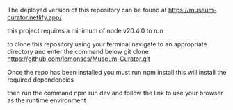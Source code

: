 The deployed version of this repository can be found at https://museum-curator.netlify.app/

this project requires a minimum of node v20.4.0 to run

to clone this repository using your terminal navigate to an appropriate directory and enter the command below
git clone https://github.com/lemonses/Museum-Curator.git

Once the repo has been installed you must run
npm install
this will install the required dependencies

then run the command npm run dev and follow the link to use your browser as the runtime environment
